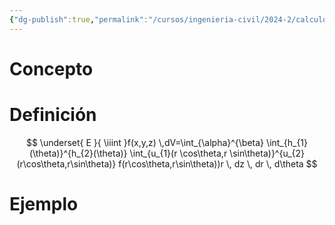 ```yaml
---
{"dg-publish":true,"permalink":"/cursos/ingenieria-civil/2024-2/calculo-ii/3-integrales-multiples/3-10-coordenadas-esfericas-calculo-de-integrales-triples-utilizando-coordenadas-cilindricas-y-esfericas/integrales-triples-con-coordenadas-cilindricas/","tags":["I2MAT1620"]}
---
```


# Concepto
# Definición
$$
\underset{ E }{ \iiint }f(x,y,z) \,dV=\int_{\alpha}^{\beta} \int_{h_{1}(\theta)}^{h_{2}(\theta)} \int_{u_{1}(r \cos\theta,r \sin\theta)}^{u_{2}(r\cos\theta,r\sin\theta)} f(r\cos\theta,r\sin\theta))r \, dz  \, dr  \, d\theta
$$
# Ejemplo